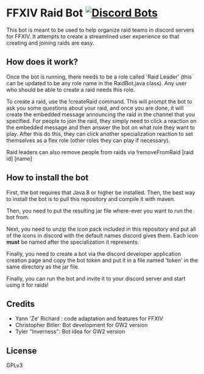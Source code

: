 # FFXIV Raid Bot [![Discord Bots](https://discordbots.org/api/widget/status/494597392897933381.png)](https://discordbots.org/bot/494597392897933381)
This bot is meant to be used to help organize raid teams in discord servers for FFXIV.
It attempts to create a streamlined user experience so that creating and joining raids are easy.

## How does it work?
Once the bot is running, there needs to be a role called 'Raid Leader' (this can be updated to be any role name in the RaidBot.java class).
Any user who should be able to create a raid needs this role.

To create a raid, use the !createRaid command. This will prompt the bot to ask you some questions about your raid, and once you are done, it will create the embedded message
announcing the raid in the channel that you specified.
For people to join the raid, they simply need to click a reaction on the embedded message and then answer the bot on what role they want to play.
After this do this, they can click another specialization reaction to set themselves as a flex role (other roles they can play if necessary).

Raid leaders can also remove people from raids via !removeFromRaid \[raid id\] \[name\]

## How to install the bot
First, the bot requires that Java 8 or higher be installed. Then, the best way to install the bot is to pull this repository
and compile it with maven.

Then, you need to put the resulting jar file where-ever you want to run the bot from.

Next, you need to unzip the icon pack included in this repository and put all of the icons in discord
with the default names discord gives them. Each icon **must** be named after the specialization it represents.

Finally, you need to create a bot via the discord developer application creation page and copy the bot token and put it in a file named 'token'
in the same directory as the jar file.

Finally, you can run the bot and invite it to your discord server and start using it for raids!

## Credits
- Yann 'Ze' Richard : code adaptation and features for FFXIV
- Christopher Bitler: Bot development for GW2 version
- Tyler "Inverness": Bot idea for GW2 version

## License
GPLv3
